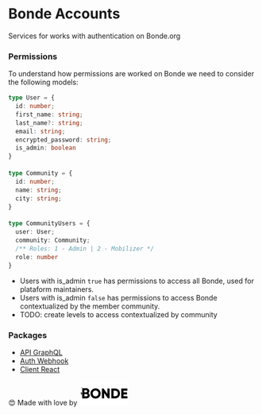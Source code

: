 # Bonde Accounts

Services for works with authentication on Bonde.org

### Permissions

To understand how permissions are worked on Bonde we need to consider the following models:

```typescript
type User = {
  id: number;
  first_name: string;
  last_name?: string;
  email: string;
  encrypted_password: string;
  is_admin: boolean
}

type Community = {
  id: number;
  name: string;
  city: string;
}

type CommunityUsers = {
  user: User;
  community: Community;
  /** Roles: 1 - Admin | 2 - Mobilizer */
  role: number
}
```

- Users with is_admin `true` has permissions to access all Bonde, used for plataform maintainers.
- Users with is_admin `false` has permissions to access Bonde contextualized by the member community.
- TODO: create levels to access contextualized by community

### Packages

- [API GraphQL](./packages/bonde-accounts-api)
- [Auth Webhook](./packages/bonde-accounts-webhook)
- [Client React](./packages/bonde-accounts-client)

:heart_eyes: Made with love by ![Bonde](./bonde.svg)